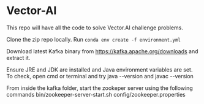 # Vector-AI
This repo will have all the code to solve Vector.AI challenge problems.



Clone the zip repo locally. Run `conda env create -f environment.yml` 


Download latest Kafka binary from https://kafka.apache.org/downloads and extract it.

Ensure JRE and JDK are installed and Java environment variables are set. To check, open cmd or terminal and try 
java --version and javac --version

From inside the kafka folder, start the zookeper server using the following commands
bin/zookeeper-server-start.sh config/zookeeper.properties

